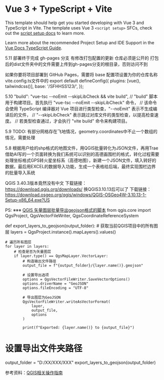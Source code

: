 # Vue 3 + TypeScript + Vite

This template should help get you started developing with Vue 3 and TypeScript in Vite. The template uses Vue 3 `<script setup>` SFCs, check out the [script setup docs](https://v3.vuejs.org/api/sfc-script-setup.html#sfc-script-setup) to learn more.

Learn more about the recommended Project Setup and IDE Support in the [Vue Docs TypeScript Guide](https://vuejs.org/guide/typescript/overview.html#project-setup).

5.11
部署终于完成
gh-pages 分支 有修改打包配置的更新
仓库必须是公开的
打包后的dist文件夹中的文件需要上传到gh-pages分支的根目录，否则访问不到

如果你要将项目部署到 GitHub Pages，需要将 base 配置项设置为你的仓库名称
vite.config.ts文件中的
export default defineConfig({
  plugins: [vue(), tailwindcss()],
  base: '/SFHHSS123/',
});

5.10
"build": "vue-tsc --noEmit --skipLibCheck && vite build",
// "build" 脚本用于构建项目。首先执行 "vue-tsc --noEmit --skipLibCheck" 命令，
// 该命令会使用 TypeScript 编译器对 Vue 项目进行类型检查，"--noEmit" 表示不生成编译后的文件，
// "--skipLibCheck" 表示跳过对库文件的类型检查，以提高检查速度。
// 若类型检查通过，才会执行 "vite build" 命令来构建项目。

5.9
TODO: 有部分网格存在飞地情况，geometry.coordinates中不止一个数组的情况，需要处理

5.8 
根据用户给的shp格式的地图文件，用QGIS批量转化为JSON文件，再用Trae借助AI写的一个页面转换为我们系统可以识别的高德画围栏的格式，转化过程需要处理坐标格式GPS转火星坐标系（高德地图），新建一个JSON文件，填入转好的数据，最后用EXCEL的数据导入功能，生成一个表格给后端，最终实现围栏边界的批量导入系统



QGIS 3.40.3版本竟然没有中文
下载链接：https://download.qgis.org/downloads/
换QGIS3.10.13后可以了
下载链接：https://download.osgeo.org/qgis/windows/QGIS-OSGeo4W-3.10.13-1-Setup-x86_64.exe?US

PS:
  ※※※  [QGIS 矢量图层批量导出geojson格式的脚本](https://blog.csdn.net/pwl124/article/details/142487586?spm=1001.2014.3001.5506)
  from qgis.core import QgsProject, QgsVectorFileWriter, QgsCoordinateReferenceSystem

def export_layers_to_geojson(output_folder):
    # 获取当前QGIS项目中的所有图层
    layers = QgsProject.instance().mapLayers().values()
    
    # 遍历所有图层
    for layer in layers:
        # 检查是否为矢量图层
        if layer.type() == QgsMapLayer.VectorLayer:
            # 构造输出文件路径
            output_file = f"{output_folder}/{layer.name()}.geojson"
            
            # 设置导出选项
            options = QgsVectorFileWriter.SaveVectorOptions()
            options.driverName = "GeoJSON"
            options.fileEncoding = "UTF-8"
            
            # 导出图层为GeoJSON
            QgsVectorFileWriter.writeAsVectorFormat(
                layer,
                output_file,
                options
            )
            
            print(f"Exported: {layer.name()} to {output_file}")

# 设置导出文件夹路径
output_folder = "D:/XX/XXX/XXX"
export_layers_to_geojson(output_folder)

参考资料：[QGIS相关操作指南](https://zhuanlan.zhihu.com/p/590179830)

